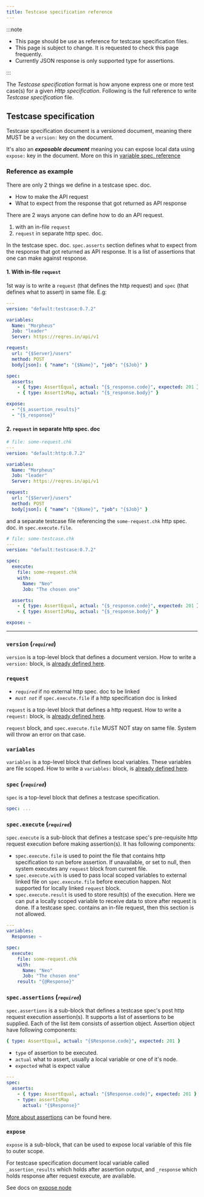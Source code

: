 ```yaml
---
title: Testcase specification reference
---
```


:::note

- This page should be use as reference for testcase specification files.
- This page is subject to change. It is requested to check this page frequently.
- Currently JSON response is only supported type for assertions.

:::

The _Testcase specification_ format is how anyone express one or more test case(s) for a given _Http specification_. Following is the full reference to write _Testcase specification_ file.

## Testcase specification

Testcase specification document is a versioned document, meaning there MUST be a `version:` key on the document.

It's also an _**exposable document**_ meaning you can expose local data using `expose:` key in the document. More on this in [variable spec. reference](/docs/references/variable-reference)

### Reference as example

There are only 2 things we define in a testcase spec. doc.

- How to make the API request
- What to expect from the response that got returned as API response

There are 2 ways anyone can define how to do an API request.

1. with an in-file `request`
2. `request` in separate http spec. doc.

In the testcase spec. doc. `spec.asserts` section defines what to expect from the response that got returned as API response. It is a list of assertions that one can make against response.

#### 1. With in-file `request`

1st way is to write a `request` (that defines the http request) and `spec` (that defines what to assert) in same file. E.g:

```yaml
---
version: "default:testcase:0.7.2"

variables:
  Name: "Morpheus"
  Job: "leader"
  Server: https://reqres.in/api/v1

request:
  url: "{$Server}/users"
  method: POST
  body[json]: { "name": "{$Name}", "job": "{$Job}" }

spec:
  asserts:
    - { type: AssertEqual, actual: "{$_response.code}", expected: 201 }
    - { type: AssertIsMap, actual: "{$_response.body}" }

expose:
  - "{$_assertion_results}"
  - "{$_response}"
```

#### 2. `request` in separate http spec. doc

```yaml
# file: some-request.chk
---
version: "default:http:0.7.2"

variables:
  Name: "Morpheus"
  Job: "leader"
  Server: https://reqres.in/api/v1

request:
  url: "{$Server}/users"
  method: POST
  body[json]: { "name": "{$Name}", "job": "{$Job}" }
```

and a separate testcase file referencing the `some-request.chk` http spec. doc. in `spec.execute.file`.

```yaml
# file: some-testcase.chk
---
version: "default:testcase:0.7.2"

spec:
  execute:
    file: some-request.chk
    with:
      Name: "Neo"
      Job: "The chosen one"

  asserts:
    - { type: AssertEqual, actual: "{$_response.code}", expected: 201 }
    - { type: AssertIsMap, actual: "{$_response.body}" }

expose: ~
```

---

### `version` (<small>_`required`_</small>)

`version` is a top-level block that defines a document version. How to write a `version:` block, is [already defined here](/docs/references/version-reference).

### `request`

- _`required`_ if no external http spec. doc to be linked
- _`must not`_ if `spec.execute.file` if a http specification doc is linked

`request` is a top-level block that defines a http request. How to write a `request:` block, is [already defined here](/docs/references/http-reference#request-required).

`request` block, and `spec.execute.file` MUST NOT stay on same file. System will throw an error on that case.

### `variables`

`variables` is a top-level block that defines local variables. These variables are file scoped. How to write a `variables:` block, is [already defined here](/docs/references/variable-reference).

### `spec` (<small>_`required`_</small>)

`spec` is a top-level block that defines a testcase specification.

```yaml
spec: ...
```

### `spec.execute` (<small>_`required`_</small>)

`spec.execute` is a sub-block that defines a testcase spec's pre-requisite http request execution before making assertion(s). It has following components:

- `spec.execute.file` is used to point the file that contains http specification to run before assertion. If unavailable, or set to null, then system executes any `request` block from current file.
- `spec.execute.with` is used to pass local scoped variables to external linked file on `spec.execute.file` before execution happen. Not supported for locally linked `request` block.
- `spec.execute.result` is used to store result(s) of the execution. Here we can put a locally scoped variable to receive data to store after request is done. If a testcase spec. contains an in-file request, then this section is not allowed.

```yaml
---
variables:
  Response: ~

spec:
  execute:
    file: some-request.chk
    with:
      Name: "Neo"
      Job: "The chosen one"
    result: "{@Response}"
```

### `spec.assertions` (<small>_`required`_</small>)

`spec.assertions` is a sub-block that defines a testcase spec's post http request execution assertion(s). It supports a list of assertions to be supplied. Each of the list item consists of assertion object. Assertion object have following components:

```yaml
{ type: AssertEqual, actual: "{$Response.code}", expected: 201 }
```

- `type` of assertion to be executed.
- `actual` what to assert, usually a local variable or one of it's node.
- `expected` what is expect value

```yaml
---
spec:
  asserts:
    - { type: AssertEqual, actual: "{$Response.code}", expected: 201 }
    - type: assertIsMap
      actual: "{$Response}"
```

[More about assertions](/docs/references/assertion-reference) can be found here.

### `expose`

`expose` is a sub-block, that can be used to expose local variable of this file to outer scope.

For testcase specification document local variable called `_assertion_results` which holds after assertion output, and `_response` which holds response after request execute, are available.

See docs on [expose node](/docs/references/variable-reference#expose-node)
